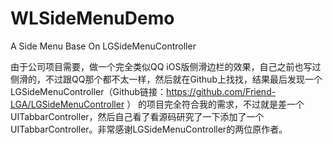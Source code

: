 # WLSideMenuDemo

A Side Menu Base On LGSideMenuController

由于公司项目需要，做一个完全类似QQ iOS版侧滑边栏的效果，自己之前也写过侧滑的，不过跟QQ那个都不太一样，然后就在Github上找找，结果最后发现一个LGSideMenuController（Github链接：https://github.com/Friend-LGA/LGSideMenuController ） 的项目完全符合我的需求，不过就是差一个UITabbarController，然后自己看了看源码研究了一下添加了一个UITabbarController。非常感谢LGSideMenuController的两位原作者。
